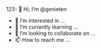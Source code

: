 123- 👋 Hi, I’m @genieten
- 👀 I’m interested in ...
- 🌱 I’m currently learning ...
- 💞️ I’m looking to collaborate on ...
- 📫 How to reach me ...

<!---
genieten/genieten is a ✨ special ✨ repository because its `README.md` (this file) appears on your GitHub profile.
You can click the Preview link to take a look at your changes.
--->
